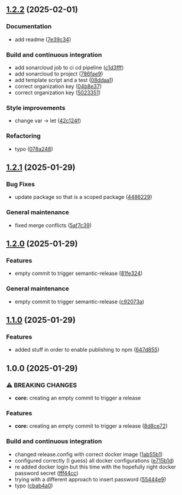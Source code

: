 ## [1.2.2](https://github.com/FilippoGurioli/test-project/compare/1.2.1...1.2.2) (2025-02-01)

### Documentation

* add readme ([7e39c34](https://github.com/FilippoGurioli/test-project/commit/7e39c347c68ea985423b434b77428671052f61eb))

### Build and continuous integration

* add sonarcloud job to ci cd pipeline ([c1d3fff](https://github.com/FilippoGurioli/test-project/commit/c1d3fffb7e41eb1419fd3b09e5f26fbab46708a6))
* add sonarcloud to project ([786fae9](https://github.com/FilippoGurioli/test-project/commit/786fae994c893aeee0df5ace06570cd9392cf463))
* add template script and a test ([08ddaa1](https://github.com/FilippoGurioli/test-project/commit/08ddaa168165cfde49f7d20bfcdff5fbf92fad73))
* correct organization key ([04b8e37](https://github.com/FilippoGurioli/test-project/commit/04b8e37d62a2147450cb40227e6b13d3de84ec98))
* correct organization key ([5023351](https://github.com/FilippoGurioli/test-project/commit/502335175059c6de0f210c23cd35ffc16087ba54))

### Style improvements

* change var -> let ([42c124f](https://github.com/FilippoGurioli/test-project/commit/42c124f55676f5aef870e32175b39cf4df2cb600))

### Refactoring

* typo ([078a248](https://github.com/FilippoGurioli/test-project/commit/078a24860709ef85e87b211f96bf462e8d1da978))

## [1.2.1](https://github.com/FilippoGurioli/test-project/compare/1.2.0...1.2.1) (2025-01-29)

### Bug Fixes

* update package so that is a scoped package ([4486229](https://github.com/FilippoGurioli/test-project/commit/4486229da84e33a17ac970ed31fab76d2fec9a38))

### General maintenance

* fixed merge conflicts ([5af7c39](https://github.com/FilippoGurioli/test-project/commit/5af7c39807e0adb6ee2b44a6b91e12198f002e51))

## [1.2.0](https://github.com/FilippoGurioli/test-project/compare/1.1.0...1.2.0) (2025-01-29)

### Features

* empty commit to trigger semantic-release ([81fe324](https://github.com/FilippoGurioli/test-project/commit/81fe324578f17979886ecb7be9f6d50f1448afd5))

### General maintenance

* empty commit to trigger semantic-release ([c92073a](https://github.com/FilippoGurioli/test-project/commit/c92073a140bf3520453d91c13ec167ab29846a8a))

## [1.1.0](https://github.com/FilippoGurioli/test-project/compare/1.0.0...1.1.0) (2025-01-29)

### Features

* added stuff in order to enable publishing to npm ([647d855](https://github.com/FilippoGurioli/test-project/commit/647d855ad374ce1374af916daad5a50c8f190a95))

## 1.0.0 (2025-01-29)

### ⚠ BREAKING CHANGES

* **core:** creating an empty commit to trigger a release

### Features

* **core:** creating an empty commit to trigger a release ([8d8ce72](https://github.com/FilippoGurioli/test-project/commit/8d8ce720a55f714090cbcae557e7b730e5fb5bad))

### Build and continuous integration

* changed release.config with correct docker image ([1ab55b1](https://github.com/FilippoGurioli/test-project/commit/1ab55b1fba62201b2e1e67cab69d95282fbf426d))
* configured correctly (I guess) all docker configurations ([e715b1d](https://github.com/FilippoGurioli/test-project/commit/e715b1d0d5a570e616637ba941a84182e9d17839))
* re added docker login but this time with the hopefully right docker password secret ([fff44cc](https://github.com/FilippoGurioli/test-project/commit/fff44cc462113f75b2e68ca6651b33968035feb6))
* trying with a different approach to insert password ([55444e9](https://github.com/FilippoGurioli/test-project/commit/55444e968c98e91aa816eef918444c3b8c555c91))
* typo ([cbab4a0](https://github.com/FilippoGurioli/test-project/commit/cbab4a0d323049a78c9d4e682ccc19f1a14ab13d))
